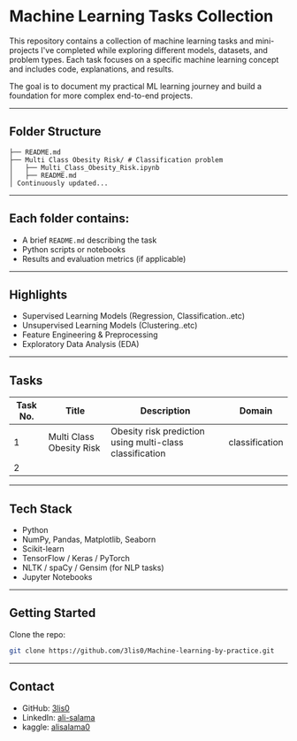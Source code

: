 #  Machine Learning Tasks Collection

This repository contains a collection of machine learning tasks and mini-projects I've completed while exploring different models, datasets, and problem types. Each task focuses on a specific machine learning concept and includes code, explanations, and results.

The goal is to document my practical ML learning journey and build a foundation for more complex end-to-end projects.

---

## Folder Structure

```
├── README.md
├── Multi Class Obesity Risk/ # Classification problem
│   ├── Multi_Class_Obesity_Risk.ipynb
│   ├── README.md 
│ Continuously updated...                      
```
---

## Each folder contains:
- A brief `README.md` describing the task
- Python scripts or notebooks
- Results and evaluation metrics (if applicable)

---

## Highlights
- Supervised Learning Models (Regression, Classification..etc)
- Unsupervised Learning Models (Clustering..etc)
- Feature Engineering & Preprocessing
- Exploratory Data Analysis (EDA)

---
## Tasks

| Task No. | Title | Description| Domain|
|----------|-------|------------|-------|
| 1        | Multi Class Obesity Risk| Obesity risk prediction using multi-class classification | classification |
| 2        |   |   |    |
---

## Tech Stack

- Python 
- NumPy, Pandas, Matplotlib, Seaborn
- Scikit-learn
- TensorFlow / Keras / PyTorch
- NLTK / spaCy / Gensim (for NLP tasks)
- Jupyter Notebooks

---
##  Getting Started

Clone the repo:
```bash
git clone https://github.com/3lis0/Machine-learning-by-practice.git
```
---
## Contact

- GitHub: [3lis0](https://github.com/3lis0)
- LinkedIn: [ali-salama](https://www.linkedin.com/in/ali-salama/)
- kaggle: [alisalama0](https://www.kaggle.com/alisalama0)
